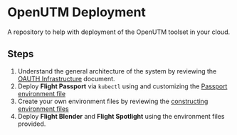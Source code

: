 # OpenUTM Deployment

A repository to help with deployment of the OpenUTM toolset in your cloud.

## Steps

1. Understand the general architecture of the system by reviewing the [OAUTH Infrastructure](oauth_infrastructure.md) document.
2. Deploy **Flight Passport** via `kubectl` using and customizing the [Passport environment file](env.examples/.passport.env.example)
3. Create your own environment files by reviewing the [constructing environment files](constructing_environment_files.md)
4. Deploy **Flight Blender** and **Flight Spotlight** using the environment files provided.
